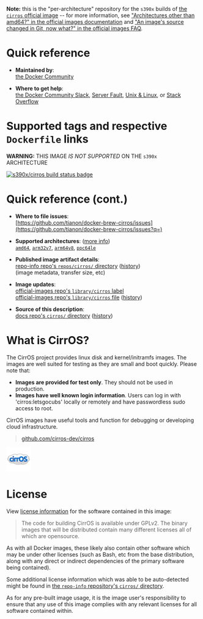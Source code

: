 <!--

********************************************************************************

WARNING:

    DO NOT EDIT "cirros/README.md"

    IT IS AUTO-GENERATED

    (from the other files in "cirros/" combined with a set of templates)

********************************************************************************

-->

**Note:** this is the "per-architecture" repository for the `s390x` builds of [the `cirros` official image](https://hub.docker.com/_/cirros) -- for more information, see ["Architectures other than amd64?" in the official images documentation](https://github.com/docker-library/official-images#architectures-other-than-amd64) and ["An image's source changed in Git, now what?" in the official images FAQ](https://github.com/docker-library/faq#an-images-source-changed-in-git-now-what).

# Quick reference

-	**Maintained by**:  
	[the Docker Community](https://github.com/tianon/docker-brew-cirros)

-	**Where to get help**:  
	[the Docker Community Slack](https://dockr.ly/comm-slack), [Server Fault](https://serverfault.com/help/on-topic), [Unix & Linux](https://unix.stackexchange.com/help/on-topic), or [Stack Overflow](https://stackoverflow.com/help/on-topic)

# Supported tags and respective `Dockerfile` links

**WARNING:** THIS IMAGE *IS NOT SUPPORTED* ON THE `s390x` ARCHITECTURE

[![s390x/cirros build status badge](https://img.shields.io/jenkins/s/https/doi-janky.infosiftr.net/job/multiarch/job/s390x/job/cirros.svg?label=s390x/cirros%20%20build%20job)](https://doi-janky.infosiftr.net/job/multiarch/job/s390x/job/cirros/)

# Quick reference (cont.)

-	**Where to file issues**:  
	[https://github.com/tianon/docker-brew-cirros/issues](https://github.com/tianon/docker-brew-cirros/issues?q=)

-	**Supported architectures**: ([more info](https://github.com/docker-library/official-images#architectures-other-than-amd64))  
	[`amd64`](https://hub.docker.com/r/amd64/cirros/), [`arm32v7`](https://hub.docker.com/r/arm32v7/cirros/), [`arm64v8`](https://hub.docker.com/r/arm64v8/cirros/), [`ppc64le`](https://hub.docker.com/r/ppc64le/cirros/)

-	**Published image artifact details**:  
	[repo-info repo's `repos/cirros/` directory](https://github.com/docker-library/repo-info/blob/master/repos/cirros) ([history](https://github.com/docker-library/repo-info/commits/master/repos/cirros))  
	(image metadata, transfer size, etc)

-	**Image updates**:  
	[official-images repo's `library/cirros` label](https://github.com/docker-library/official-images/issues?q=label%3Alibrary%2Fcirros)  
	[official-images repo's `library/cirros` file](https://github.com/docker-library/official-images/blob/master/library/cirros) ([history](https://github.com/docker-library/official-images/commits/master/library/cirros))

-	**Source of this description**:  
	[docs repo's `cirros/` directory](https://github.com/docker-library/docs/tree/master/cirros) ([history](https://github.com/docker-library/docs/commits/master/cirros))

# What is CirrOS?

The CirrOS project provides linux disk and kernel/initramfs images. The images are well suited for testing as they are small and boot quickly. Please note that:

-	**Images are provided for test only**. They should not be used in production.
-	**Images have well known login information**. Users can log in with 'cirros:letsgocubs' locally or remotely and have passwordless sudo access to root.

CirrOS images have useful tools and function for debugging or developing cloud infrastructure.

> [github.com/cirros-dev/cirros](https://github.com/cirros-dev/cirros#readme)

![logo](https://raw.githubusercontent.com/docker-library/docs/b449be7df57e9ed9086bb5821bfb5d6cdc5d67a4/cirros/logo.png)

# License

View [license information](https://launchpad.net/cirros) for the software contained in this image:

> The code for building CirrOS is available under GPLv2. The binary images that will be distributed contain many different licenses all of which are opensource.

As with all Docker images, these likely also contain other software which may be under other licenses (such as Bash, etc from the base distribution, along with any direct or indirect dependencies of the primary software being contained).

Some additional license information which was able to be auto-detected might be found in [the `repo-info` repository's `cirros/` directory](https://github.com/docker-library/repo-info/tree/master/repos/cirros).

As for any pre-built image usage, it is the image user's responsibility to ensure that any use of this image complies with any relevant licenses for all software contained within.
